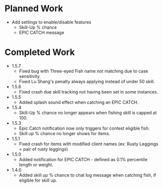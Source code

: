 <h1>Planned Work</h1>
<ul>
  <li>
    Add settings to enable/disable features
    <ul>
      <li>
        <label>
          Skill-Up % chance
        </label>
      </li>
      <li>
        <label>
          EPIC CATCH message
        </label>
      </li>
    </ul>
  </li>
</ul>

<h1>Completed Work</h1>
<ul>
  <li>
    1.5.7
    <ul>
      <li>
          Fixed bug with Three-eyed Fish name not matching due to case sensitivity.
      </li>
    </ul>
    <ul>
      <li>
          Fixed Lu Shang's penalty always applying instead of under 50 skill.
      </li>
    </ul>
  </li>
  <li>
    1.5.6
    <ul>
      <li>
          Fixed crash due skill tracking not having been set in some instances.
      </li>
    </ul>
  </li>
  <li>
    1.5.5
    <ul>
      <li>
          Added splash sound effect when catching an EPIC CATCH.
      </li>
    </ul>
  </li>
  <li>
    1.5.4
    <ul>
      <li>
          Skill-Up % chance no longer appears when fishing skill is capped at 100.
      </li>
    </ul>
  </li>
  <li>
    1.5.3
    <ul>
      <li>
          Epic Catch notification now only triggers for contest eligible fish.
      </li>
      <li>
          Skill up % chance no longer shows for items.
      </li>
    </ul>
  </li>
  <li>
    1.5.1
    <ul>
      <li>
          Fixed crash for items with modified client names (ex: Rusty Leggings = pair of rusty leggings)
      </li>
    </ul>
  </li>
  <li>
    1.5.0
    <ul>
      <li>
          Added notification for EPIC CATCH - defined as 0.1% percentile length or weight.
      </li>
    </ul>
  </li>
  <li>
    1.4.0
    <ul>
      <li>
          Added skill up % chance to chat log message when catching fish, if eligible for skill up.
      </li>
    </ul>
  </li>
</ul>
